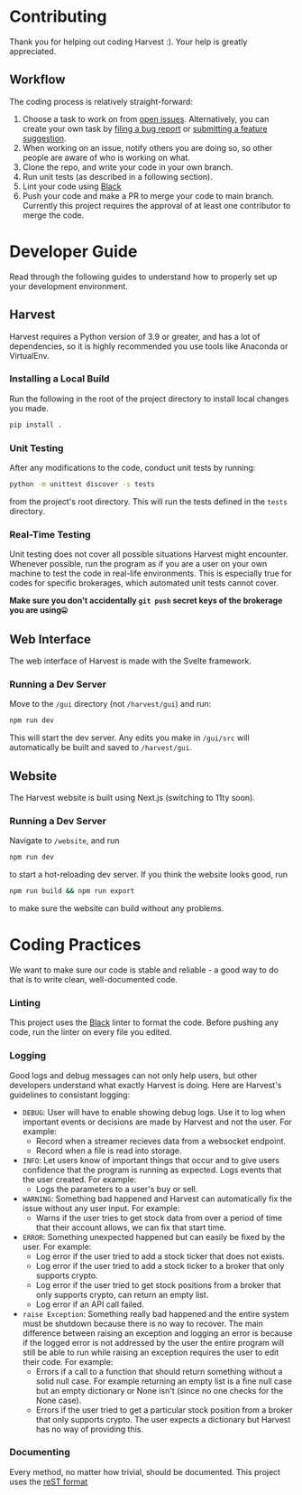 # Contributing
Thank you for helping out coding Harvest :). Your help is greatly appreciated. 

## Workflow
The coding process is relatively straight-forward:
1. Choose a task to work on from [open issues](https://github.com/tfukaza/harvest/issues). Alternatively, you can create your own task by [filing a bug report](https://github.com/tfukaza/harvest/issues/new?assignees=&labels=bug&template=bug_report.md&title=%5B%F0%9F%AA%B0BUG%5D) or [submitting a feature suggestion](https://github.com/tfukaza/harvest/issues/new?assignees=&labels=enhancement%2C+question&template=feature-request.md&title=%5B%F0%9F%92%A1Feature+Request%5D).
2. When working on an issue, notify others you are doing so, so other people are aware of who is working on what.
3. Clone the repo, and write your code in your own branch.
4. Run unit tests (as described in a following section). 
5. Lint your code using [Black](https://github.com/psf/black)
6. Push your code and make a PR to merge your code to main branch. Currently this project requires the approval of at least one contributor to merge the code. 

# Developer Guide
Read through the following guides to understand how to properly set up your development environment. 

## Harvest
Harvest requires a Python version of 3.9 or greater, and has a lot of dependencies, so it is highly recommended you use tools like Anaconda or VirtualEnv.

### Installing a Local Build
Run the following in the root of the project directory to install local changes you made. 
```bash
pip install .
```
### Unit Testing
After any modifications to the code, conduct unit tests by running:
```bash
python -m unittest discover -s tests
```
from the project's root directory. This will run the tests defined in the `tests` directory.

### Real-Time Testing
Unit testing does not cover all possible situations Harvest might encounter. Whenever possible, run the program as if you are a user on your own machine to test the code in real-life environments. This is especially true for codes for specific brokerages, which automated unit tests cannot cover.   

**Make sure you don't accidentally `git push` secret keys of the brokerage you are using🤐**

## Web Interface
The web interface of Harvest is made with the Svelte framework. 

### Running a Dev Server
Move to the `/gui` directory (not `/harvest/gui`) and run:
```bash
npm run dev
```
This will start the dev server. Any edits you make in `/gui/src` will automatically be built and saved to `/harvest/gui`. 

## Website 
The Harvest website is built using Next.js (switching to 11ty soon).

### Running a Dev Server
Navigate to `/website`, and run 
```bash
npm run dev
``` 
to start a hot-reloading dev server. If you think the website looks good, run 
```bash
npm run build && npm run export
``` 
to make sure the website can build without any problems. 

# Coding Practices
We want to make sure our code is stable and reliable - a good way to do that is to write clean, well-documented code. 

### Linting
This project uses the [Black](https://github.com/psf/black) linter to format the code. Before pushing any code, run the linter on every file you edited.

### Logging
Good logs and debug messages can not only help users, but other developers understand what exactly Harvest is doing. Here are Harvest's guidelines to consistant logging:
* `DEBUG`: User will have to enable showing debug logs. Use it to log when important events or decisions are made by Harvest and not the user. For example:
    * Record when a streamer recieves data from a websocket endpoint.
    * Record when a file is read into storage.
* `INFO`: Let users know of important things that occur and to give users confidence that the program is running as expected. Logs events that the user created. For example:
    * Logs the parameters to a user's buy or sell.
* `WARNING`: Something bad happened and Harvest can automatically fix the issue without any user input. For example:
    * Warns if the user tries to get stock data from over a period of time that their account allows, we can fix that start time.
* `ERROR`: Something unexpected happened but can easily be fixed by the user. For example:
    * Log error if the user tried to add a stock ticker that does not exists.
    * Log error if the user tried to add a stock ticker to a broker that only supports crypto.
    * Log error if the user tried to get stock positions from a broker that only supports crypto, can return an empty list.
    * Log error if an API call failed.
* `raise Exception`: Something really bad happened and the entire system must be shutdown because there is no way to recover. The main difference between raising an exception and logging an error is because if the logged error is not addressed by the user the entire program will still be able to run while raising an exception requires the user to edit their code. For example:
    * Errors if a call to a function that should return something without a solid null case. For example returning an empty list is a fine null case but an empty dictionary or None isn't (since no one checks for the None case).
    * Errors if the user tried to get a particular stock position from a broker that only supports crypto. The user expects a dictionary but Harvest has no way of providing this. 

### Documenting
Every method, no matter how trivial, should be documented. This project uses the [reST format](https://stackabuse.com/python-docstrings/)  
